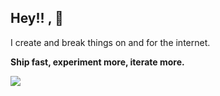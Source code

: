 
## Hey!! , 👋

I create and break things on and for the internet. 

**Ship fast, experiment more, iterate more.**

<a href="https://twitter.com/theanuragdev"> <img src="https://img.shields.io/twitter/follow/theanuragdev?style=social"> </a>

